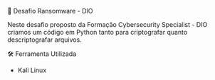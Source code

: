 🎯 Desafio Ransomware - DIO

Neste desafio proposto da Formação Cybersecurity Specialist - DIO criamos um código em Python tanto para criptografar quanto descriptografar arquivos.

🛠 Ferramenta Utilizada

- Kali Linux
